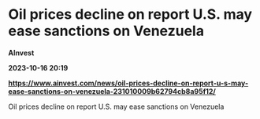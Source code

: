 # Oil prices decline on report U.S. may ease sanctions on Venezuela
**AInvest**

**2023-10-16 20:19**

**https://www.ainvest.com/news/oil-prices-decline-on-report-u-s-may-ease-sanctions-on-venezuela-231010009b62794cb8a95f12/**

Oil prices decline on report U.S. may ease sanctions on Venezuela
